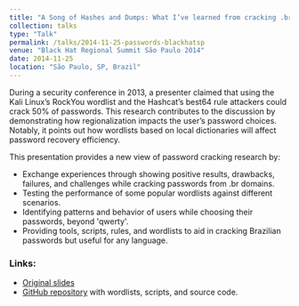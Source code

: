 ```yaml
---
title: "A Song of Hashes and Dumps: What I’ve learned from cracking .br passwords"
collection: talks
type: "Talk"
permalink: /talks/2014-11-25-passwords-blackhatsp
venue: "Black Hat Regional Summit São Paulo 2014"
date: 2014-11-25
location: "São Paulo, SP, Brazil"
---
```


During a security conference in 2013, a presenter claimed that using the Kali Linux’s RockYou wordlist and the Hashcat’s best64 rule attackers could crack 50% of passwords. This research contributes to the discussion by demonstrating how regionalization impacts the user’s password choices. Notably, it points out how wordlists based on local dictionaries will affect password recovery efficiency.

This presentation provides a new view of password cracking research by:

* Exchange experiences through showing positive results, drawbacks, failures, and challenges while cracking passwords from .br domains.
* Testing the performance of some popular wordlists against different scenarios.
* Identifying patterns and behavior of users while choosing their passwords, beyond 'qwerty'.
* Providing tools, scripts, rules, and wordlists to aid in cracking Brazilian passwords but useful for any language.

### Links: ######
* [Original slides](http://danielcmarques.github.com/files/blackhatsp-song-of-hashes.pdf)
* [GitHub repository](https://github.com/BRDumps) with wordlists, scripts, and source code.
